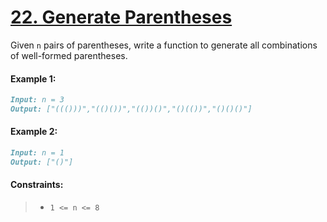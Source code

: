 # [**22. Generate Parentheses**](https://leetcode.com/problems/generate-parentheses/description/)

Given `n` pairs of parentheses, write a function to generate all combinations of well-formed parentheses.

#### **Example 1:**

```md
Input: n = 3
Output: ["((()))","(()())","(())()","()(())","()()()"]
```

#### **Example 2:**
```md
Input: n = 1
Output: ["()"]
```

#### **Constraints:**
> - `1 <= n <= 8`